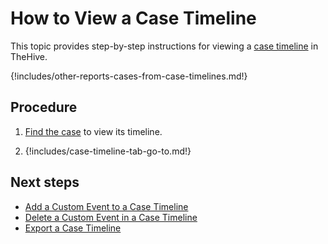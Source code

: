 # How to View a Case Timeline

<!-- md:license Gold --> <!-- md:license Platinum -->

This topic provides step-by-step instructions for viewing a [case timeline](about-case-timelines.md) in TheHive.

{!includes/other-reports-cases-from-case-timelines.md!}

<h2>Procedure</h2>

1. [Find the case](../search-for-cases/find-a-case.md) to view its timeline.

2. {!includes/case-timeline-tab-go-to.md!}

<h2>Next steps</h2>

* [Add a Custom Event to a Case Timeline](add-custom-event-timeline.md)
* [Delete a Custom Event in a Case Timeline](delete-custom-event-timeline.md)
* [Export a Case Timeline](export-case-timeline.md)